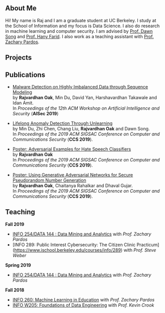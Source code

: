 
## About Me
Hi! My name is Raj and I am a graduate student at UC Berkeley. I study at the School of Information and my focus is Data Science. I also do research in machine learning and computer security. I am advised by [Prof. Dawn Song](https://people.eecs.berkeley.edu/~dawnsong/) and [Prof. Hany Farid](https://farid.berkeley.edu/). I also work as a teaching assistant with [Prof. Zachary Pardos](ischool.berkeley.edu/people/zachary-pardos). 


## Projects



## Publications

* [Malware Detection on Highly Imbalanced Data through Sequence Modeling](http://delivery.acm.org/10.1145/3360000/3357374/p37-oak.pdf?ip=67.170.239.184&id=3357374&acc=OPENTOC&key=4D4702B0C3E38B35%2E4D4702B0C3E38B35%2E4D4702B0C3E38B35%2E9F04A3A78F7D3B8D&__acm__=1574057799_abad147db8da043aa9798bbe7ffd90fd) <br>by **Rajvardhan Oak**, Min Du, David Yan, Harshavardhan Takawale and Idan Amit.<br>
In *Proceedings of the 12th ACM Workshop on Artificial Intelligence and Security* (**AISec 2019**)

* [Lifelong Anomaly Detection Through Unlearning](http://delivery.acm.org/10.1145/3370000/3363226/p1283-du.pdf?ip=67.170.239.184&id=3363226&acc=OPEN&key=4D4702B0C3E38B35%2E4D4702B0C3E38B35%2E4D4702B0C3E38B35%2E6D218144511F3437&__acm__=1574058032_d9128540fc2f8b9300c0a34c9e703b75#URLTOKEN#) <br>by Min Du, Zhi Chen, Chang Liu, **Rajvardhan Oak** and Dawn Song.<br>
In *Proceedings of the 2019 ACM SIGSAC Conference on Computer and Communications Security* (**CCS 2019**).

* [Poster: Adversarial Examples for Hate Speech Classifiers](http://delivery.acm.org/10.1145/3370000/3363271/p2621-oak.pdf?ip=67.170.239.184&id=3363271&acc=OPEN&key=4D4702B0C3E38B35%2E4D4702B0C3E38B35%2E4D4702B0C3E38B35%2E6D218144511F3437&__acm__=1574058225_4cbae9f3f1528cc5bde024ab1342eb22#URLTOKEN#)<br> by **Rajvardhan Oak** <br>In *Proceedings of the 2019 ACM SIGSAC Conference on Computer and Communications Security* (**CCS 2019**).

* [Poster: Using Generative Adversarial Networks for Secure Pseudorandom Number Generation](http://delivery.acm.org/10.1145/3370000/3363265/p2597-oak.pdf?ip=67.170.239.184&id=3363265&acc=OPEN&key=4D4702B0C3E38B35%2E4D4702B0C3E38B35%2E4D4702B0C3E38B35%2E6D218144511F3437&__acm__=1574058318_5f87570083e9a46bafae83dec7e40489#URLTOKEN#)<br>by **Rajvardhan Oak**, Chaitanya Rahalkar and Dhaval Gujar.<br>In *Proceedings of the 2019 ACM SIGSAC Conference on Computer and Communications Security* (**CCS 2019**).

## Teaching
**Fall 2019**
- [INFO 254/DATA 144 : Data Mining and Analytics](https://www.ischool.berkeley.edu/courses/info/254) with _Prof. Zachary Pardos_
- [INFO 289: Public Interest Cybersecurity: The Citizen Clinic Practicum] (https://www.ischool.berkeley.edu/courses/info/289) with _Prof. Steve Weber_


**Spring 2019**
- [INFO 254/DATA 144 : Data Mining and Analytics](https://www.ischool.berkeley.edu/courses/info/254) with _Prof. Zachary Pardos_

**Fall 2018**
- [INFO 260: Machine Learning in Education](https://www.ischool.berkeley.edu/courses/info/260f) with _Prof. Zachary Pardos_
- [INFO W205: Foundations of Data Engineering](https://www.ischool.berkeley.edu/courses/datasci/205) with _Prof. Kevin Crook_


